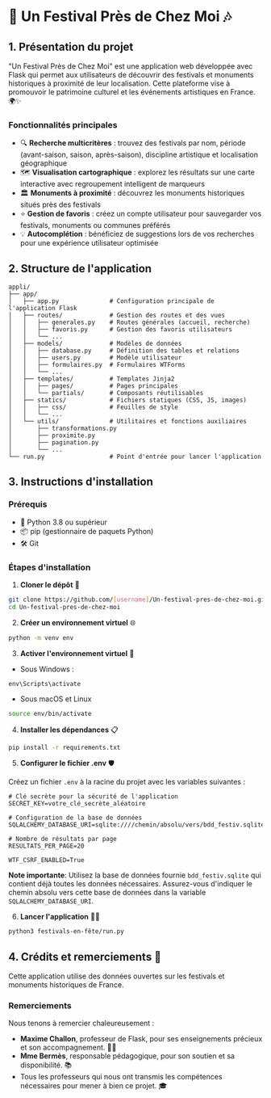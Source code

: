 # 🎉 Un Festival Près de Chez Moi 🎶

## 1. Présentation du projet

"Un Festival Près de Chez Moi" est une application web développée avec Flask qui permet aux utilisateurs de découvrir des festivals et monuments historiques à proximité de leur localisation. Cette plateforme vise à promouvoir le patrimoine culturel et les événements artistiques en France. 🌍✨

### Fonctionnalités principales

- 🔍 **Recherche multicritères** : trouvez des festivals par nom, période (avant-saison, saison, après-saison), discipline artistique et localisation géographique
- 🗺️ **Visualisation cartographique** : explorez les résultats sur une carte interactive avec regroupement intelligent de marqueurs
- 🏛️ **Monuments à proximité** : découvrez les monuments historiques situés près des festivals
- ⭐ **Gestion de favoris** : créez un compte utilisateur pour sauvegarder vos festivals, monuments ou communes préférés
- 💡 **Autocomplétion** : bénéficiez de suggestions lors de vos recherches pour une expérience utilisateur optimisée

## 2. Structure de l'application

```
appli/
├── app/
│   ├── app.py              # Configuration principale de l'application Flask
│   ├── routes/             # Gestion des routes et des vues
│   │   ├── generales.py    # Routes générales (accueil, recherche)
│   │   ├── favoris.py      # Gestion des favoris utilisateurs
│   │   └── ...
│   ├── models/             # Modèles de données
│   │   ├── database.py     # Définition des tables et relations
│   │   ├── users.py        # Modèle utilisateur
│   │   ├── formulaires.py  # Formulaires WTForms
│   │   └── ...
│   ├── templates/          # Templates Jinja2
│   │   ├── pages/          # Pages principales
│   │   └── partials/       # Composants réutilisables
│   ├── statics/            # Fichiers statiques (CSS, JS, images)
│   │   ├── css/            # Feuilles de style
│   │   └── ...
│   └── utils/              # Utilitaires et fonctions auxiliaires
│       ├── transformations.py
│       ├── proximite.py
│       ├── pagination.py
│       └── ...
└── run.py                  # Point d'entrée pour lancer l'application
```

## 3. Instructions d'installation

### Prérequis

- 🐍 Python 3.8 ou supérieur
- 📦 pip (gestionnaire de paquets Python)
- 🛠️ Git

### Étapes d'installation

1. **Cloner le dépôt** 📂

```bash
git clone https://github.com/[username]/Un-festival-pres-de-chez-moi.git
cd Un-festival-pres-de-chez-moi
```

2. **Créer un environnement virtuel** 🌐

```bash
python -m venv env
```

3. **Activer l'environnement virtuel** 🚀

* Sous Windows :
```shell
env\Scripts\activate
```
* Sous macOS et Linux

```bash
source env/bin/activate
```

4. **Installer les dépendances** 📋

```bash
pip install -r requirements.txt
```

5. **Configurer le fichier .env** 🛡️

Créez un fichier `.env` à la racine du projet avec les variables suivantes :

```text
# Clé secrète pour la sécurité de l'application
SECRET_KEY=votre_clé_secrète_aléatoire

# Configuration de la base de données
SQLALCHEMY_DATABASE_URI=sqlite:////chemin/absolu/vers/bdd_festiv.sqlite

# Nombre de résultats par page
RESULTATS_PER_PAGE=20

WTF_CSRF_ENABLED=True
```

**Note importante**: Utilisez la base de données fournie `bdd_festiv.sqlite` qui contient déjà toutes les données nécessaires. Assurez-vous d'indiquer le chemin absolu vers cette base de données dans la variable `SQLALCHEMY_DATABASE_URI`.

6. **Lancer l'application** 🏃‍♂️

```bash
python3 festivals-en-fête/run.py
```

## 4. Crédits et remerciements 🙏

Cette application utilise des données ouvertes sur les festivals et monuments historiques de France.

### Remerciements

Nous tenons à remercier chaleureusement :

- **Maxime Challon**, professeur de Flask, pour ses enseignements précieux et son accompagnement. 👨‍🏫
- **Mme Bermès**, responsable pédagogique, pour son soutien et sa disponibilité. 📚
- Tous les professeurs qui nous ont transmis les compétences nécessaires pour mener à bien ce projet. 🎓
